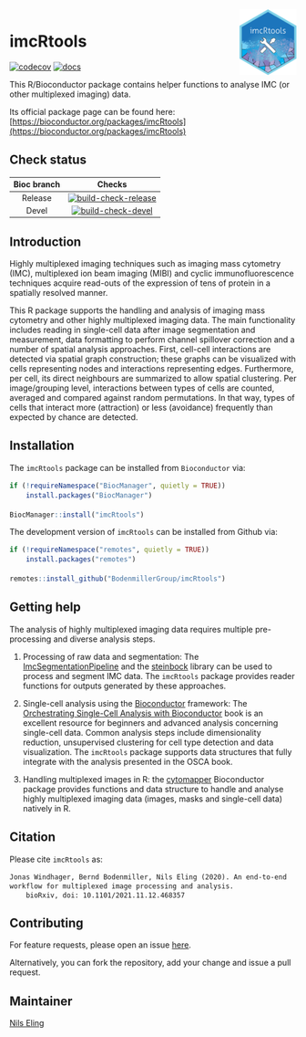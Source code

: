 <img src="vignettes/imcRtools_sticker.png" align="right" alt="" width="100" />

# imcRtools

<!-- badges: start -->
[![codecov](https://codecov.io/gh/BodenmillerGroup/imcRtools/branch/master/graph/badge.svg)](https://codecov.io/gh/BodenmillerGroup/imcRtools)
[![docs](https://github.com/BodenmillerGroup/imcRtools/actions/workflows/docs.yml/badge.svg?branch=master)](https://github.com/BodenmillerGroup/imcRtools/actions/workflows/docs.yml)
<!-- badges: end -->

This R/Bioconductor package contains helper functions to analyse IMC (or other multiplexed imaging) data.

Its official package page can be found here: [https://bioconductor.org/packages/imcRtools](https://bioconductor.org/packages/imcRtools)

## Check status

| Bioc branch | Checks |
|:-----------:|:------:|
| Release     |[![build-check-release](https://github.com/BodenmillerGroup/imcRtools/actions/workflows/build-checks-release.yml/badge.svg?branch=master)](https://github.com/BodenmillerGroup/imcRtools/actions/workflows/build-checks-release.yml)|
| Devel       |[![build-check-devel](https://github.com/BodenmillerGroup/imcRtools/actions/workflows/build-checks-devel.yml/badge.svg?branch=master)](https://github.com/BodenmillerGroup/imcRtools/actions/workflows/build-checks-devel.yml)|

## Introduction

Highly multiplexed imaging techniques such as imaging mass cytometry (IMC), 
multiplexed ion beam imaging (MIBI) and cyclic immunofluorescence techniques
acquire read-outs of the expression of tens of protein in a spatially resolved
manner.

This R package supports the handling and analysis of imaging mass cytometry 
and other highly multiplexed imaging data. The main functionality includes 
reading in single-cell data after image segmentation and measurement, data 
formatting to perform channel spillover correction and a number of spatial 
analysis approaches. First, cell-cell interactions are detected via spatial 
graph construction; these graphs can be visualized with cells representing 
nodes and interactions representing edges. Furthermore, per cell, its direct 
neighbours are summarized to allow spatial clustering. Per image/grouping 
level, interactions between types of cells are counted, averaged and 
compared against random permutations. In that way, types of cells that 
interact more (attraction) or less (avoidance) frequently than expected by 
chance are detected. 

## Installation

The `imcRtools` package can be installed from `Bioconductor` via:

```r
if (!requireNamespace("BiocManager", quietly = TRUE))
    install.packages("BiocManager")

BiocManager::install("imcRtools")
```

The development version of `imcRtools` can be installed from Github via:

```r
if (!requireNamespace("remotes", quietly = TRUE))
    install.packages("remotes")

remotes::install_github("BodenmillerGroup/imcRtools")
```

## Getting help

The analysis of highly multiplexed imaging data requires multiple pre-processing
and diverse analysis steps.

1. Processing of raw data and segmentation: The 
[ImcSegmentationPipeline](https://github.com/BodenmillerGroup/ImcSegmentationPipeline) and 
the [steinbock](https://github.com/BodenmillerGroup/steinbock) 
library can be used to process and segment IMC data. The
`imcRtools` package provides reader functions for outputs generated by these 
approaches.  

2. Single-cell analysis using the [Bioconductor](https://www.bioconductor.org/) framework: The 
[Orchestrating Single-Cell Analysis with Bioconductor](https://bioconductor.org/books/release/OSCA/)
book is an excellent resource for beginners and advanced analysis concerning
single-cell data. Common analysis steps include dimensionality reduction, 
unsupervised clustering for cell type detection and data visualization.
The `imcRtools` package supports data structures that fully
integrate with the analysis presented in the OSCA book.  

3. Handling multiplexed images in R: the 
[cytomapper](https://www.bioconductor.org/packages/release/bioc/html/cytomapper.html)
Bioconductor package provides functions and data structure to handle and 
analyse highly multiplexed imaging data (images, masks and single-cell data)
natively in R.

## Citation

Please cite `imcRtools` as:

```
Jonas Windhager, Bernd Bodenmiller, Nils Eling (2020). An end-to-end workflow for multiplexed image processing and analysis. 
    bioRxiv, doi: 10.1101/2021.11.12.468357
```

## Contributing

For feature requests, please open an issue [here](https://github.com/BodenmillerGroup/imcRtools/issues).

Alternatively, you can fork the repository, add your change and issue a pull request.

## Maintainer

[Nils Eling](https://github.com/nilseling)
